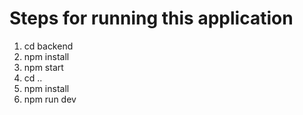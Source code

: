 # Steps for running this application
1. cd backend
2. npm install 
3. npm start
4. cd ..
5. npm install
6. npm run dev
